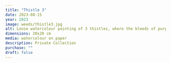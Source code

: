 ```yaml
---
title: "Thistle 3"
date: 2023-08-15
year: 2023
image: weeds/thistle3.jpg
alt: Loose watercolour painting of 3 thistles, where the bleeds of purple watercolour mimic the pointiness of the flowers
dimensions: 20x20 cm
media: watercolour on paper
description: Private Collection
purchase: ""
draft: false
---
```


